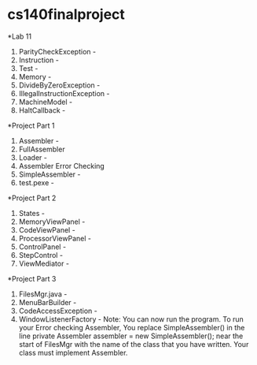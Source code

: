 # cs140finalproject

*Lab 11 

1. ParityCheckException -
2. Instruction -
3. Test -
4. Memory -
5. DivideByZeroException -
6. IllegalInstructionException -
7. MachineModel -
8. HaltCallback -

*Project Part 1 

1. Assembler -
2. FullAssembler 
3. Loader -
4. Assembler Error Checking 
5. SimpleAssembler -
6. test.pexe -

*Project Part 2

1. States -
2. MemoryViewPanel -
3. CodeViewPanel -
4. ProcessorViewPanel -
5. ControlPanel -
6. StepControl -
7. ViewMediator -

*Project Part 3 

1. FilesMgr.java -
2. MenuBarBuilder -
3. CodeAccessException -
4. WindowListenerFactory -
Note: You can now run the program. To run your Error checking Assembler, You replace SimpleAssembler() in the line private Assembler assembler = new SimpleAssembler(); near the start of FilesMgr with the name of the class that you have written. Your class must implement Assembler.
